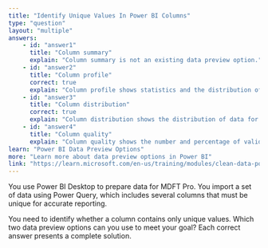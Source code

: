 ```yaml
---
title: "Identify Unique Values In Power BI Columns"
type: "question"
layout: "multiple"
answers:
    - id: "answer1"
      title: "Column summary"
      explain: "Column summary is not an existing data preview option."
    - id: "answer2"
      title: "Column profile"
      correct: true
      explain: "Column profile shows statistics and the distribution of data for a column, including the number of unique values."
    - id: "answer3"
      title: "Column distribution"
      correct: true
      explain: "Column distribution shows the distribution of data for all columns, including unique values."
    - id: "answer4"
      title: "Column quality"
      explain: "Column quality shows the number and percentage of valid, error, and empty values, but not uniqueness."
learn: "Power BI Data Preview Options"
more: "Learn more about data preview options in Power BI"
link: "https://learn.microsoft.com/en-us/training/modules/clean-data-power-bi/6-profile-data"
---
```

You use Power BI Desktop to prepare data for MDFT Pro. You import a set of data using Power Query, which includes several columns that must be unique for accurate reporting.

You need to identify whether a column contains only unique values. Which two data preview options can you use to meet your goal? Each correct answer presents a complete solution.
